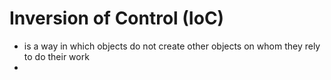 # Inversion of Control (IoC)

- is a way in which objects do not create other objects on whom they rely to do their work
- 